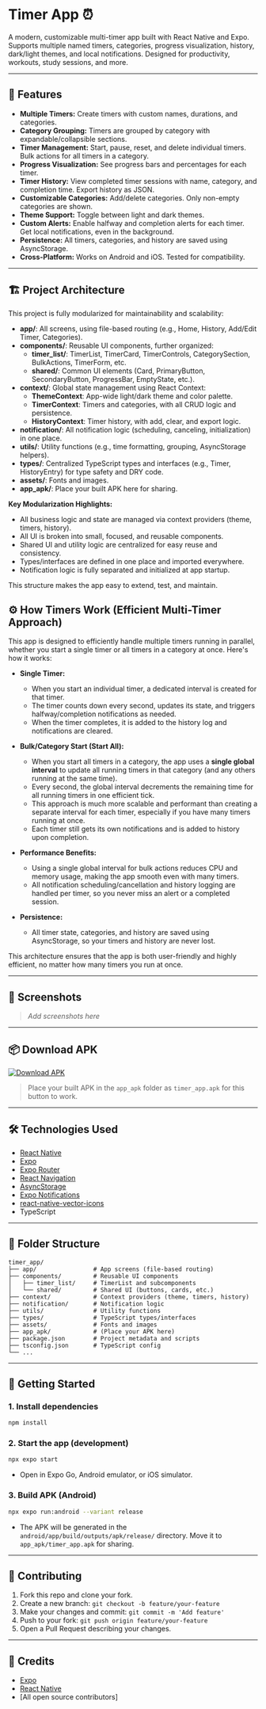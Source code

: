 # Timer App ⏰

A modern, customizable multi-timer app built with React Native and Expo. Supports multiple named timers, categories, progress visualization, history, dark/light themes, and local notifications. Designed for productivity, workouts, study sessions, and more.

---

## 🚀 Features

- **Multiple Timers:** Create timers with custom names, durations, and categories.
- **Category Grouping:** Timers are grouped by category with expandable/collapsible sections.
- **Timer Management:** Start, pause, reset, and delete individual timers. Bulk actions for all timers in a category.
- **Progress Visualization:** See progress bars and percentages for each timer.
- **Timer History:** View completed timer sessions with name, category, and completion time. Export history as JSON.
- **Customizable Categories:** Add/delete categories. Only non-empty categories are shown.
- **Theme Support:** Toggle between light and dark themes.
- **Custom Alerts:** Enable halfway and completion alerts for each timer. Get local notifications, even in the background.
- **Persistence:** All timers, categories, and history are saved using AsyncStorage.
- **Cross-Platform:** Works on Android and iOS. Tested for compatibility.

---

## 🏗️ Project Architecture

This project is fully modularized for maintainability and scalability:

- **app/**: All screens, using file-based routing (e.g., Home, History, Add/Edit Timer, Categories).
- **components/**: Reusable UI components, further organized:
  - **timer_list/**: TimerList, TimerCard, TimerControls, CategorySection, BulkActions, TimerForm, etc.
  - **shared/**: Common UI elements (Card, PrimaryButton, SecondaryButton, ProgressBar, EmptyState, etc.).
- **context/**: Global state management using React Context:
  - **ThemeContext**: App-wide light/dark theme and color palette.
  - **TimerContext**: Timers and categories, with all CRUD logic and persistence.
  - **HistoryContext**: Timer history, with add, clear, and export logic.
- **notification/**: All notification logic (scheduling, canceling, initialization) in one place.
- **utils/**: Utility functions (e.g., time formatting, grouping, AsyncStorage helpers).
- **types/**: Centralized TypeScript types and interfaces (e.g., Timer, HistoryEntry) for type safety and DRY code.
- **assets/**: Fonts and images.
- **app_apk/**: Place your built APK here for sharing.

**Key Modularization Highlights:**
- All business logic and state are managed via context providers (theme, timers, history).
- All UI is broken into small, focused, and reusable components.
- Shared UI and utility logic are centralized for easy reuse and consistency.
- Types/interfaces are defined in one place and imported everywhere.
- Notification logic is fully separated and initialized at app startup.

This structure makes the app easy to extend, test, and maintain.

## ⚙️ How Timers Work (Efficient Multi-Timer Approach)

This app is designed to efficiently handle multiple timers running in parallel, whether you start a single timer or all timers in a category at once. Here's how it works:

- **Single Timer:**
  - When you start an individual timer, a dedicated interval is created for that timer.
  - The timer counts down every second, updates its state, and triggers halfway/completion notifications as needed.
  - When the timer completes, it is added to the history log and notifications are cleared.

- **Bulk/Category Start (Start All):**
  - When you start all timers in a category, the app uses a **single global interval** to update all running timers in that category (and any others running at the same time).
  - Every second, the global interval decrements the remaining time for all running timers in one efficient tick.
  - This approach is much more scalable and performant than creating a separate interval for each timer, especially if you have many timers running at once.
  - Each timer still gets its own notifications and is added to history upon completion.

- **Performance Benefits:**
  - Using a single global interval for bulk actions reduces CPU and memory usage, making the app smooth even with many timers.
  - All notification scheduling/cancellation and history logging are handled per timer, so you never miss an alert or a completed session.

- **Persistence:**
  - All timer state, categories, and history are saved using AsyncStorage, so your timers and history are never lost.

This architecture ensures that the app is both user-friendly and highly efficient, no matter how many timers you run at once.

---

## 📱 Screenshots

> _Add screenshots here_

---

## 📦 Download APK

[![Download APK](https://img.shields.io/badge/Download-APK-blue?logo=android)](./app_apk/timer_app.apk)

> Place your built APK in the `app_apk` folder as `timer_app.apk` for this button to work.

---

## 🛠️ Technologies Used

- [React Native](https://reactnative.dev/)
- [Expo](https://expo.dev/)
- [Expo Router](https://expo.github.io/router/docs)
- [React Navigation](https://reactnavigation.org/)
- [AsyncStorage](https://react-native-async-storage.github.io/async-storage/)
- [Expo Notifications](https://docs.expo.dev/versions/latest/sdk/notifications/)
- [react-native-vector-icons](https://github.com/oblador/react-native-vector-icons)
- TypeScript

---

## 📂 Folder Structure

```
timer_app/
├── app/                # App screens (file-based routing)
├── components/         # Reusable UI components
│   ├── timer_list/     # TimerList and subcomponents
│   └── shared/         # Shared UI (buttons, cards, etc.)
├── context/            # Context providers (theme, timers, history)
├── notification/       # Notification logic
├── utils/              # Utility functions
├── types/              # TypeScript types/interfaces
├── assets/             # Fonts and images
├── app_apk/            # (Place your APK here)
├── package.json        # Project metadata and scripts
├── tsconfig.json       # TypeScript config
└── ...
```

---

## 🏁 Getting Started

### 1. Install dependencies

```bash
npm install
```

### 2. Start the app (development)

```bash
npx expo start
```

- Open in Expo Go, Android emulator, or iOS simulator.

### 3. Build APK (Android)

```bash
npx expo run:android --variant release
```

- The APK will be generated in the `android/app/build/outputs/apk/release/` directory. Move it to `app_apk/timer_app.apk` for sharing.

---

## 🤝 Contributing

1. Fork this repo and clone your fork.
2. Create a new branch: `git checkout -b feature/your-feature`
3. Make your changes and commit: `git commit -m 'Add feature'`
4. Push to your fork: `git push origin feature/your-feature`
5. Open a Pull Request describing your changes.

---

## 🙏 Credits

- [Expo](https://expo.dev/)
- [React Native](https://reactnative.dev/)
- [All open source contributors]

